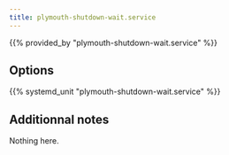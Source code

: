 ```yaml
---
title: plymouth-shutdown-wait.service
---
```


{{% provided_by "plymouth-shutdown-wait.service" %}}

## Options

{{% systemd_unit "plymouth-shutdown-wait.service" %}}

## Additionnal notes

Nothing here.